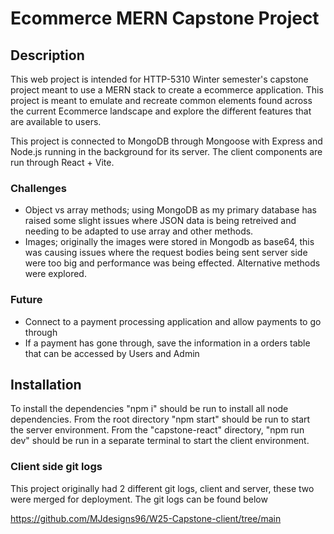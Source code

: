 # Ecommerce MERN Capstone Project

## Description
This web project is intended for HTTP-5310 Winter semester's capstone project meant to use a MERN stack to create a ecommerce application.
This project is meant to emulate and recreate common elements found across the current Ecommerce landscape and explore the different features that are available to users.

This project is connected to MongoDB through Mongoose with Express and Node.js running in the background for its server.
The client components are run through React + Vite.

### Challenges
- Object vs array methods; using MongoDB as my primary database has raised some slight issues where JSON data is being retreived and needing to be adapted to use array and other methods.
- Images; originally the images were stored in Mongodb as base64, this was causing issues where the request bodies being sent server side were too big and performance was being effected. Alternative methods were explored.

### Future
- Connect to a payment processing application and allow payments to go through
- If a payment has gone through, save the information in a orders table that can be accessed by Users and Admin

## Installation
To install the dependencies "npm i" should be run to install all node dependencies.
From the root directory "npm start" should be run to start the server environment.
From the "capstone-react" directory, "npm run dev" should be run in a separate terminal to start the client environment.

### Client side git logs
This project originally had 2 different git logs, client and server, these two were merged for deployment. The git logs can be found below

https://github.com/MJdesigns96/W25-Capstone-client/tree/main
